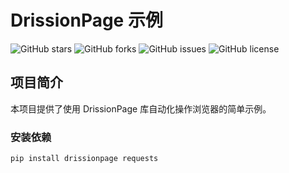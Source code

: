 # DrissionPage 示例

![GitHub stars](https://img.shields.io/github/stars/your-username/your-repo-name?style=social)
![GitHub forks](https://img.shields.io/github/forks/your-username/your-repo-name?style=social)
![GitHub issues](https://img.shields.io/github/issues/your-username/your-repo-name)
![GitHub license](https://img.shields.io/github/license/your-username/your-repo-name)

## 项目简介

本项目提供了使用 DrissionPage 库自动化操作浏览器的简单示例。


### 安装依赖

```bash
pip install drissionpage requests

